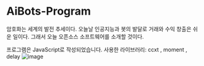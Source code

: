 # AiBots-Program
암호화는 세계의 발전 추세이다.
오늘날 인공지능과 봇의 발달로 거래와 수익 창출은 쉬운 일이다. 그래서  오늘 
오픈소스 소프트웨어를 소개할 것이다.

프로그램은 JavaScript로 작성되었습니다. 사용한 라이브러리: ccxt , moment , delay
![image](https://user-images.githubusercontent.com/55070922/212751456-3c144c1a-796b-41e7-b1cb-9fe971281c04.png)
